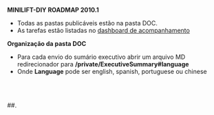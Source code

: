 <a name="start"></a>

**MINILIFT-DIY ROADMAP 2010.1**  
- Todas as pastas publicáveis estão na pasta DOC.
- As tarefas estão listadas no <a href="https://github.com/ExxponentialLLC/miniliftDIY/projects/1?fullscreen=true">dashboard de acompanhamento</a>

**Organização da pasta DOC** <br>
- Para cada envio do sumário executivo abrir um arquivo MD redirecionador para **/private/ExecutiveSummary#language**
- Onde **Language** pode ser english, spanish, portuguese ou chinese

<br><br>

##.



